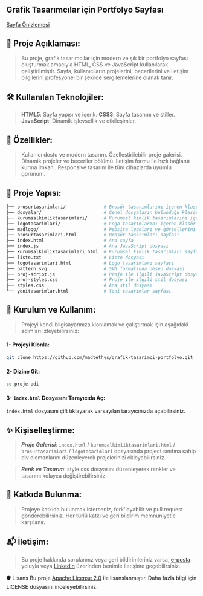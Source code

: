 ## Grafik Tasarımcılar için Portfolyo Sayfası
[Sayfa Önizlemesi](/dosyalar/onizleme.png)

## 📄 Proje Açıklaması:
> Bu proje, grafik tasarımcılar için modern ve şık bir portfolyo sayfası oluşturmak amacıyla HTML, CSS ve JavaScript kullanılarak geliştirilmiştir. Sayfa, kullanıcıların projelerini, becerilerini ve iletişim bilgilerini profesyonel bir şekilde sergilemelerine olanak tanır.

## 🛠️ Kullanılan Teknolojiler:
> **HTML5**: Sayfa yapısı ve içerik.
> **CSS3**: Sayfa tasarımı ve stiller.
> **JavaScript**: Dinamik işlevsellik ve etkileşimler.

## 🎨 Özellikler:
> Kullanıcı dostu ve modern tasarım.
> Özelleştirilebilir proje galerisi.
> Dinamik projeler ve beceriler bölümü.
> İletişim formu ile hızlı bağlantı kurma imkanı.
> Responsive tasarım ile tüm cihazlarda uyumlu görünüm.

## 📂 Proje Yapısı:

```bash
├── brosurtasarimlari/              # Broşür tasarımlarını içeren klasör
├── dosyalar/                       # Genel dosyaların bulunduğu klasör
├── kurumsalkimliktasarimlari/      # Kurumsal kimlik tasarımlarını içeren klasör
├── logotasarimlari/                # Logo tasarımlarını içeren klasör
├── madlogo/                        # Website logoları ve görsellerini içeren klasör
├── brosurtasarimlari.html          # Broşür tasarımları sayfası
├── index.html                      # Ana sayfa
├── index.js                        # Ana JavaScript dosyası
├── kurumsalkimliktasarimlari.html  # Kurumsal kimlik tasarımları sayfası
├── liste.txt                       # Liste dosyası
├── logotasarimlari.html            # Logo tasarımları sayfası
├── pattern.svg                     # SVG formatında desen dosyası
├── proj-script.js                  # Proje ile ilgili JavaScript dosyası
├── proj-styles.css                 # Proje ile ilgili stil dosyası
├── styles.css                      # Ana stil dosyası
└── yenitasarimlar.html             # Yeni tasarımlar sayfası
```

## 🚀 Kurulum ve Kullanım:
> Projeyi kendi bilgisayarınıza klonlamak ve çalıştırmak için aşağıdaki adımları izleyebilirsiniz:

#### 1- Projeyi Klonla:

```bash
git clone https://github.com/madtethys/grafik-tasarimci-portfolyo.git
```

#### 2- Dizine Git:

```bash
cd proje-adi
```
#### 3- `index.html` Dosyasını Tarayıcıda Aç:

`index.html` dosyasını çift tıklayarak varsayılan tarayıcınızda açabilirsiniz.

## ✨ Kişiselleştirme:
> ***Proje Galerisi***: `index.html` / `kurumsalkimliktasarimlari.html` / `brosurtasarimlari` / `logotasarimlari` dosyasında project sınıfına sahip div elemanlarını düzenleyerek projelerinizi ekleyebilirsiniz.

> ***Renk ve Tasarım***: style.css dosyasını düzenleyerek renkler ve tasarımı kolayca değiştirebilirsiniz.

## 📝 Katkıda Bulunma:
> Projeye katkıda bulunmak isterseniz, fork'layabilir ve pull request gönderebilirsiniz. Her türlü katkı ve geri bildirim memnuniyetle karşılanır.

## 📬 İletişim:
> Bu proje hakkında sorularınız veya geri bildirimleriniz varsa, [e-posta](mailto:info@mdusova.com) yoluyla veya [LinkedIn](https://linkedin.com/in/mdusova) üzerinden benimle iletişime geçebilirsiniz.

🛡️ Lisans
Bu proje [Apache License 2.0](LICENSE) ile lisanslanmıştır. Daha fazla bilgi için LICENSE dosyasını inceleyebilirsiniz.
